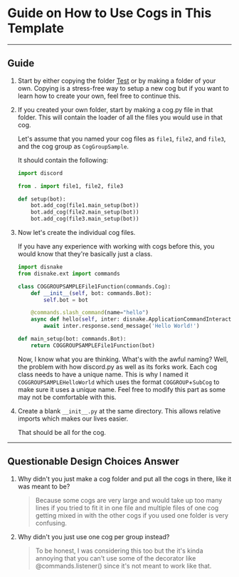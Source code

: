 # Guide on How to Use Cogs in This Template

---

## Guide

1. Start by either copying the folder [Test](https://github.com/NovaProtocol/DisnakeBotTemplate/tree/master/src/cogs/Test) or by making a folder of your own. Copying is a stress-free way to setup a new cog but if you want to learn how to create your own, feel free to continue this.


2. If you created your own folder, start by making a cog.py file in that folder. This will contain the loader of all the files you would use in that cog.
   
   Let's assume that you named your cog files as `file1`, `file2`, and `file3`, and the cog group as `CogGroupSample`.

   It should contain the following:

   ```python
   import discord
   
   from . import file1, file2, file3
   
   def setup(bot):
       bot.add_cog(file1.main_setup(bot))
       bot.add_cog(file2.main_setup(bot))
       bot.add_cog(file3.main_setup(bot))
   ```
   

3. Now let's create the individual cog files.
   
   If you have any experience with working with cogs before this, you would know that they're basically just a class.
   ```python
   import disnake
   from disnake.ext import commands
   
   class COGGROUPSAMPLEFile1Function(commands.Cog):
       def __init__(self, bot: commands.Bot):
           self.bot = bot
   
       @commands.slash_command(name="hello")
       async def hello(self, inter: disnake.ApplicationCommandInteraction):
           await inter.response.send_message('Hello World!')
   
   def main_setup(bot: commands.Bot):
       return COGGROUPSAMPLEFile1Function(bot)
   ```
   Now, I know what you are thinking. What's with the awful naming? Well, the problem with how discord.py as well as its forks work. Each cog class needs to have a unique name. This is why I named it `COGGROUPSAMPLEHelloWorld` which uses the format `COGGROUP`+`SubCog` to make sure it uses a unique name. Feel free to modify this part as some may not be comfortable with this.
   

4. Create a blank `__init__.py` at the same directory. This allows relative imports which makes our lives easier.

   That should be all for the cog.

---

## Questionable Design Choices Answer

1. Why didn't you just make a cog folder and put all the cogs in there, like it was meant to be?
   
   > Because some cogs are very large and would take up too many lines if you tried to fit it in one file and multiple files of one cog getting mixed in with the other cogs if you used one folder is very confusing.


2. Why didn't you just use one cog per group instead?

   > To be honest, I was considering this too but the it's kinda annoying that you can't use some of the decorator like @commands.listener() since it's not meant to work like that.
